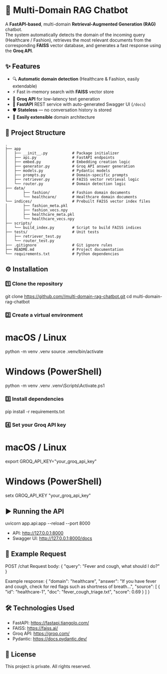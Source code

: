 # 🤖 Multi-Domain RAG Chatbot

A **FastAPI-based**, multi-domain **Retrieval-Augmented Generation (RAG)** chatbot.  
The system automatically detects the domain of the incoming query (Healthcare / Fashion), retrieves the most relevant documents from the corresponding **FAISS** vector database, and generates a fast response using the **Groq API**.

## ✨ Features
- 🔍 **Automatic domain detection** (Healthcare & Fashion, easily extendable)
- ⚡ Fast in-memory search with **FAISS** vector store
- 🤖 **Groq API** for low-latency text generation
- 🚀 **FastAPI** REST service with auto-generated Swagger UI (`/docs`)
- 🛡 **Stateless** — no conversation history is stored
- 📂 **Easily extensible** domain architecture

## 📂 Project Structure
```plaintext
.
├── app
│   ├── __init__.py           # Package initializer
│   ├── api.py                # FastAPI endpoints
│   ├── embed.py              # Embedding creation logic
│   ├── generator.py          # Groq API answer generation
│   ├── models.py             # Pydantic models
│   ├── prompts.py            # Domain-specific prompts
│   ├── retriever.py          # FAISS vector retrieval logic
│   └── router.py             # Domain detection logic
├── data/
│       ├── fashion/          # Fashion domain documents
│       └── healthcare/       # Healthcare domain documents
└── indices/                  # Prebuilt FAISS vector index files
│       ├── fashion_meta.pkl
│       ├── fashion_vecs.npy 
│       ├── healthcare_meta.pkl
│       └── healthcare_vecs.npy     
├── scripts/
│   └── build_index.py        # Script to build FAISS indices
├── tests/                    # Unit tests
│   ├── retriever_test.py
│   └── router_test.py
├── .gitignore                # Git ignore rules
├── README.md                 # Project documentation
└── requirements.txt          # Python dependencies
```
## ⚙️ Installation

### 1️⃣ Clone the repository
git clone [https://github.com/<username>/multi-domain-rag-chatbot.git](https://github.com/mehmetcangurbuz08/multi-domain-rag-chatbot.git)
cd multi-domain-rag-chatbot

### 2️⃣ Create a virtual environment
# macOS / Linux
python -m venv .venv
source .venv/bin/activate

# Windows (PowerShell)
python -m venv .venv
.venv\Scripts\Activate.ps1

### 3️⃣ Install dependencies
pip install -r requirements.txt

### 4️⃣ Set your Groq API key
# macOS / Linux
export GROQ_API_KEY="your_groq_api_key"

# Windows (PowerShell)
setx GROQ_API_KEY "your_groq_api_key"

## ▶️ Running the API
uvicorn app.api:app --reload --port 8000
- API: http://127.0.0.1:8000
- Swagger UI: http://127.0.0.1:8000/docs

## 📌 Example Request
POST /chat
Request body:
{
  "query": "Fever and cough, what should I do?"
}

Example response:
{
  "domain": "healthcare",
  "answer": "If you have fever and cough, check for red flags such as shortness of breath...",
  "source": [
    { "id": "healthcare-1", "doc": "fever_cough_triage.txt", "score": 0.69 }
  ]
}

## 🛠 Technologies Used
- FastAPI: https://fastapi.tiangolo.com/
- FAISS: https://faiss.ai/
- Groq API: https://groq.com/
- Pydantic: https://docs.pydantic.dev/

## 📜 License
This project is private. All rights reserved.
